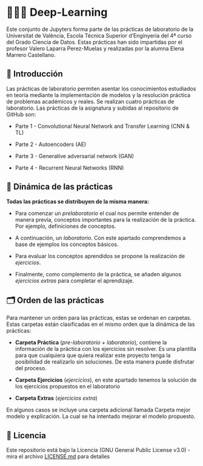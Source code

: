 # 👩🏽‍💻 Deep-Learning 

Este conjunto de Jupyters forma parte de las prácticas de laboratorio de la Universitat de València, Escola Técnica Superior d’Enginyeria del 4ª curso del Grado Ciencia de Datos.  Estas prácticas han sido impartidas por el profesor  Valero Laparra Perez-Muelas y realizadas por la alumna Elena Marrero Castellano.

## 📎 Introducción 

Las prácticas de laboratorio permiten asentar los conocimientos estudiados en teoría mediante la implementación de modelos y la resolución práctica de problemas académicos y reales. Se realizan cuatro prácticas de laboratorio. Las prácticas de la asignatura y subidas al repositorio de GitHub son:

- Parte 1 - Convolutional Neural Network and Transfer Learning (CNN & TL)

- Parte 2 - Autoencoders (AE)

- Parte 3 - Generative adversarial network (GAN)

- Parte 4 - Recurrent Neural Networks (RNN)

## 🧮 Dinámica de las prácticas

**Todas las prácticas se distribuyen de la misma manera:**

-	Para comenzar un _prelaboratorio_ el cual nos permite entender de manera previa, conceptos importantes para la realización de la práctica. Por ejemplo, definiciones de conceptos.

-	A continuación, un _laboratorio_. Con este apartado comprendemos a base de ejemplos los conceptos básicos. 

-	Para evaluar los conceptos aprendidos se propone la realización de _ejercicios_. 

-	Finalmente, como complemento de la práctica, se añaden algunos _ejercicios extras_ para completar el aprendizaje. 

## 🗂 Orden de las prácticas 

Para mantener un orden para las prácticas, estas se ordenan en carpetas. Estas carpetas están clasificadas en el mismo orden que la dinámica de las prácticas:

-	**Carpeta Práctica** (_pre-laboratorio + laboratorio_), contiene la información de la práctica con los ejercicios sin resolver. Es una plantilla para que cualquiera que quiera realizar este proyecto tenga la posibilidad de realizarlo sin soluciones. De esta manera puede disfrutar del proceso.

-	**Carpeta Ejercicios** (_ejercicios_), en este apartado tenemos la solución de los ejercicios propuestos en el laboratorio

-	**Carpeta Extras** (_ejercicios extra_)

En algunos casos se incluye una carpeta adicional llamada Carpeta mejor modelo y explicación. La cual se ha intentado mejorar el modelo propuesto.

## 📄 Licencia 

Este repositorio está bajo la Licencia (GNU General Public License v3.0) - mira el archivo [LICENSE.md](LICENSE.md) para detalles

